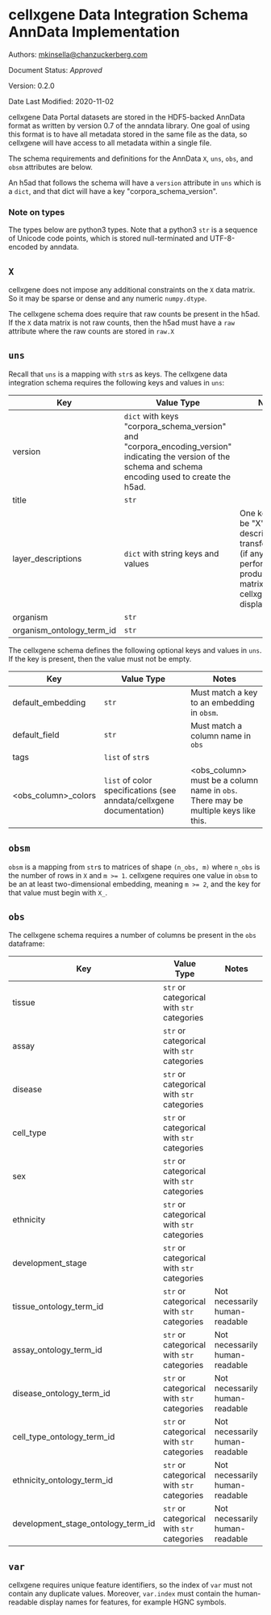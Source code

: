 # cellxgene Data Integration Schema AnnData Implementation

Authors: mkinsella@chanzuckerberg.com

Document Status: _Approved_

Version: 0.2.0

Date Last Modified: 2020-11-02

cellxgene Data Portal datasets are stored in the HDF5-backed AnnData format as written by version 0.7 of the anndata
library. One goal of using this format is to have all metadata stored in the same file as the data, so cellxgene will
have access to all metadata within a single file.

The schema requirements and definitions for the AnnData `X`, `uns`, `obs`, and `obsm` attributes are below.

An h5ad that follows the schema will have a `version` attribute in `uns` which is a `dict`, and that dict will
have a key "corpora_schema_version".

### Note on types
The types below are python3 types. Note that a python3 `str` is a sequence of Unicode code points, which is stored
null-terminated and UTF-8-encoded by anndata.


## `X`

cellxgene does not impose any additional constraints on the `X` data matrix. So it may be sparse or dense and any
numeric `numpy.dtype`.

The cellxgene schema does require that raw counts be present in the h5ad. If the `X` data matrix is not raw counts,
then the h5ad must have a `raw` attribute where the raw counts are stored in `raw.X`

## `uns`

Recall that `uns` is a mapping with `str`s as keys. The cellxgene data integration schema requires the following keys and values in `uns`:

**Key**|**Value Type**|**Notes**
-----|-----|-----
version|`dict` with keys "corpora_schema_version" and "corpora_encoding_version" indicating the version of the schema and schema encoding used to create the h5ad.
title|`str`|
layer\_descriptions|`dict` with string keys and values|One key must be "X" which describes the transformations (if any) performed to produce the X matrix cellxgene displays.
organism|`str`| 
organism\_ontology\_term\_id|`str`|

The cellxgene schema defines the following optional keys and values in `uns`. If the key is present, then the value must not be empty.

**Key**|**Value Type**|**Notes**
-----|-----|-----
default\_embedding|`str`|Must match a key to an embedding in `obsm`.
default\_field|`str`|Must match a column name in `obs`
tags|`list` of `str`s|
<obs\_column>\_colors|`list` of color specifications (see anndata/cellxgene documentation)|<obs\_column> must be a column name in `obs`. There may be multiple keys like this.


## `obsm`

`obsm` is a mapping from `str`s to matrices of shape `(n_obs, m)` where `n_obs` is the number of rows in `X` and `m >= 1`.
cellxgene requires one value in `obsm` to be an at least two-dimensional embedding, meaning `m >= 2`, and the key for that
value must begin with `X_`.

## `obs`

The cellxgene schema requires a number of columns be present in the `obs` dataframe:

**Key**|**Value Type**|**Notes**
-----|-----|-----
tissue|`str` or categorical with `str` categories|
assay|`str` or categorical with `str` categories|
disease|`str` or categorical with `str` categories|
cell\_type|`str` or categorical with `str` categories|
sex|`str` or categorical with `str` categories|
ethnicity|`str` or categorical with `str` categories|
development\_stage|`str` or categorical with `str` categories|
tissue\_ontology\_term\_id|`str` or categorical with `str` categories|Not necessarily human-readable
assay\_ontology\_term\_id|`str` or categorical with `str` categories|Not necessarily human-readable
disease\_ontology\_term\_id|`str` or categorical with `str` categories|Not necessarily human-readable
cell\_type\_ontology\_term\_id|`str` or categorical with `str` categories|Not necessarily human-readable
ethnicity\_ontology\_term\_id|`str` or categorical with `str` categories|Not necessarily human-readable
development\_stage\_ontology\_term\_id|`str` or categorical with `str` categories|Not necessarily human-readable

## `var`

cellxgene requires unique feature identifiers, so the index of `var` must not contain any duplicate values.
Moreover, `var.index` must contain the human-readable display names for features, for example HGNC symbols.
